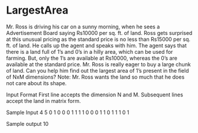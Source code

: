# LargestArea
Mr. Ross is driving his car on a sunny morning, when he sees a Advertisement 
Board saying Rs10000 per sq. ft. of land. Ross gets surprised at this unusual
 pricing as the standard price is no less than Rs15000 per sq. ft. of land. 
He calls up the agent and speaks with him. The agent says that there is a land full 
of 1’s and 0’s in a hilly area, which can be used for farming. But, only the 1’s are
 available at Rs10000, whereas the 0’s are available at the standard price.
 Mr. Ross is really eager to buy a large chunk of land. Can you help him find out 
the largest area of 1’s present in the field of NxM dimensions?
 Note: Mr. Ross wants the land so much that he does not care about its shape.

Input Format
First line accepts the dimension N and M. Subsequent lines accept the land in matrix form.

Sample Input
4 5
0 1 0 0 0
1 1 1 1 0
0 0 1 1 0
1 1 1 0 1

Sample output
10
